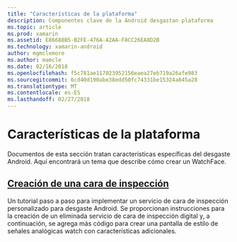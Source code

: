 ```yaml
---
title: "Características de la plataforma"
description: Componentes clave de la Android desgastan plataforma
ms.topic: article
ms.prod: xamarin
ms.assetid: E86688B5-B2FE-476A-A2AA-F8CC26EA8D2B
ms.technology: xamarin-android
author: mgmclemore
ms.author: mamcle
ms.date: 02/16/2018
ms.openlocfilehash: f5c781ae117023952156eaea27eb719a26afe983
ms.sourcegitcommit: 6cd40d190abe38edd50fc74331be15324a845a28
ms.translationtype: MT
ms.contentlocale: es-ES
ms.lasthandoff: 02/27/2018
---
```

# <a name="platform-features"></a>Características de la plataforma

Documentos de esta sección tratan características específicas del desgaste Android. Aquí encontrará un tema que describe cómo crear un WatchFace.
 
##  <a name="creating-a-watch-faceandroidwearplatformcreating-a-watchfacemd"></a>[Creación de una cara de inspección](~/android/wear/platform/creating-a-watchface.md)

Un tutorial paso a paso para implementar un servicio de cara de inspección personalizado para desgaste Android. Se proporcionan instrucciones para la creación de un eliminada servicio de cara de inspección digital y, a continuación, se agrega más código para crear una pantalla de estilo de señales analógicas watch con características adicionales.
